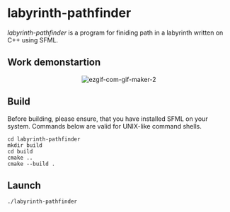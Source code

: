 # labyrinth-pathfinder

_labyrinth-pathfinder_ is a program for finiding path in a labyrinth written on C++ using SFML.

## Work demonstartion

<p align="center">
<img src="https://i.ibb.co/tCy5xfr/ezgif-com-gif-maker-2.gif" alt="ezgif-com-gif-maker-2" border="0">
</p>

## Build

Before building, please ensure, that you have installed SFML on your system. Commands below are valid for UNIX-like command shells.

```
cd labyrinth-pathfinder
mkdir build
cd build
cmake ..
cmake --build .
```

## Launch

```
./labyrinth-pathfinder
```
